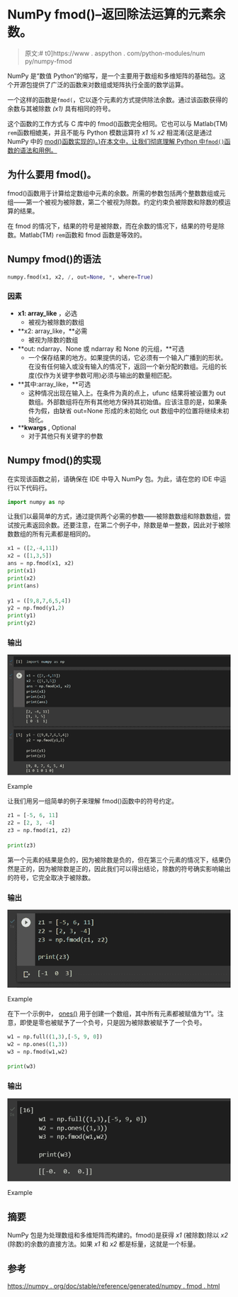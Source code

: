 # NumPy fmod()–返回除法运算的元素余数。

> 原文:# t0]https://www . aspython . com/python-modules/num py/numpy-fmod

NumPy 是“数值 Python”的缩写，是一个主要用于数组和多维矩阵的基础包。这个开源包提供了广泛的函数来对数组或矩阵执行全面的数学运算。

一个这样的函数是`fmod(`，它以逐个元素的方式提供除法余数。通过该函数获得的余数与其被除数 *(x1)* 具有相同的符号。

这个函数的工作方式与 C 库中的 fmod()函数完全相同。它也可以与 Matlab(TM) `rem`函数相媲美，并且不能与 Python 模数运算符 *x1 % x2* 相混淆(这是通过 NumPy 中的 [mod()函数实现的)。)在本文中，让我们彻底理解 Python 中`fmod()`函数的语法和用例。](https://www.askpython.com/python-modules/numpy/numpy-mod)

## 为什么要用 fmod()。

fmod()函数用于计算给定数组中元素的余数。所需的参数包括两个整数数组或元组——第一个被视为被除数，第二个被视为除数。约定约束负被除数和除数的模运算的结果。

在 fmod 的情况下，结果的符号是被除数，而在余数的情况下，结果的符号是除数。Matlab(TM) `rem`函数和 fmod 函数是等效的。

## Numpy fmod()的语法

```py
numpy.fmod(x1, x2, /, out=None, *, where=True)

```

### 因素

*   **x1: array_like** ，必选
    *   被视为被除数的数组
*   **x2: array_like，**必需
    *   被视为除数的数组
*   **out: ndarray、None 或 ndarray 和 None 的元组，**可选
    *   一个保存结果的地方。如果提供的话，它必须有一个输入广播到的形状。在没有任何输入或没有输入的情况下，返回一个新分配的数组。元组的长度(仅作为关键字参数可用)必须与输出的数量相匹配。
*   **其中:array_like，**可选
    *   这种情况出现在输入上。在条件为真的点上，ufunc 结果将被设置为 out 数组。外部数组将在所有其他地方保持其初始值。应该注意的是，如果条件为假，由缺省 out=None 形成的未初始化 out 数组中的位置将继续未初始化。
*   ****kwargs** , Optional
    *   对于其他只有关键字的参数

## Numpy fmod()的实现

在实现该函数之前，请确保在 IDE 中导入 NumPy 包。为此，请在您的 IDE 中运行以下代码行。

```py
import numpy as np

```

让我们以最简单的方式，通过提供两个必需的参数——被除数数组和除数数组，尝试按元素返回余数。还要注意，在第二个例子中，除数是单一整数，因此对于被除数数组的所有元素都是相同的。

```py
x1 = ([2,-4,11])
x2 = ([1,3,5])
ans = np.fmod(x1, x2)
print(x1)
print(x2)
print(ans)

y1 = ([9,8,7,6,5,4])
y2 = np.fmod(y1,2)
print(y1)
print(y2)

```

### 输出

![Example](img/900c67809ce088c5acc74f09b51e4977.png)

Example

让我们用另一组简单的例子来理解 fmod()函数中的符号约定。

```py
z1 = [-5, 6, 11]
z2 = [2, 3, -4]
z3 = np.fmod(z1, z2)

print(z3)

```

第一个元素的结果是负的，因为被除数是负的，但在第三个元素的情况下，结果仍然是正的，因为被除数是正的，因此我们可以得出结论，除数的符号确实影响输出的符号，它完全取决于被除数。

### 输出

![Screenshot 715](img/de6607bcc34f33d55caa67c25a12a4bb.png)

Example

在下一个示例中， [ones()](https://www.askpython.com/python-modules/numpy/numpy-ones) 用于创建一个数组，其中所有元素都被赋值为“1”。注意，即使是零也被赋予了一个负号，只是因为被除数被赋予了一个负号。

```py
w1 = np.full((1,3),[-5, 9, 0])
w2 = np.ones((1,3))
w3 = np.fmod(w1,w2)

print(w3)

```

### 输出

![Screenshot 716](img/a8d489c3af192343d145131a85de447b.png)

Example

## 摘要

NumPy 包是为处理数组和多维矩阵而构建的。fmod()是获得 *x1* (被除数)除以 *x2* (除数)的余数的直接方法。如果 *x1* 和 *x2* 都是标量，这就是一个标量。

## 参考

[https://numpy . org/doc/stable/reference/generated/numpy . fmod . html](https://numpy.org/doc/stable/reference/generated/numpy.fmod.html)